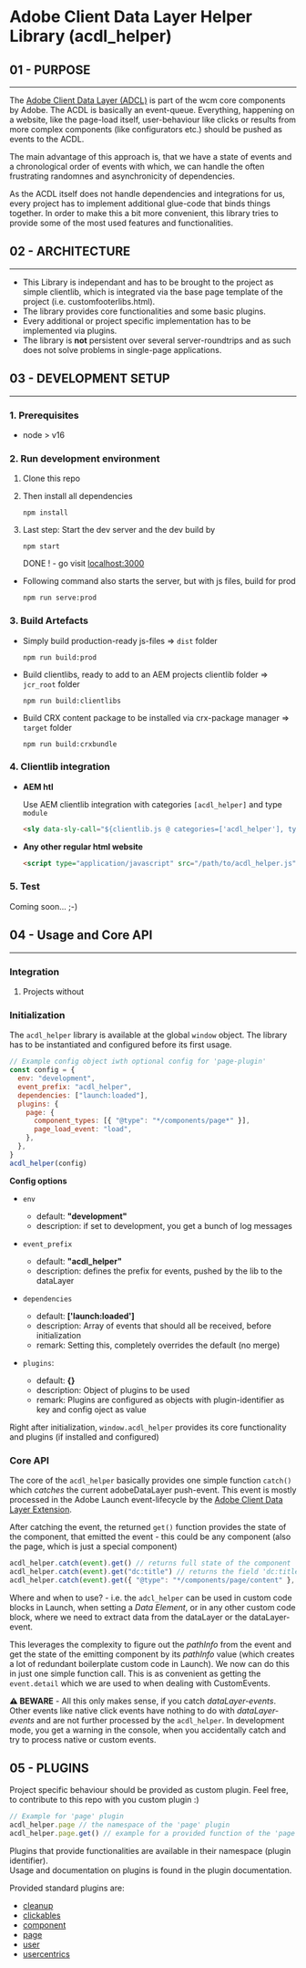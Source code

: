 # Adobe Client Data Layer Helper Library (acdl_helper)

## 01 - PURPOSE

---

The [Adobe Client Data Layer (ADCL)](https://github.com/adobe/adobe-client-data-layer) is part of the wcm core components by Adobe.
The ACDL is basically an event-queue. Everything, happening on a website, like the page-load itself, user-behaviour like clicks or results from more complex components (like configurators etc.) should be pushed as events to the ACDL.

The main advantage of this approach is, that we have a state of events and a chronological order of events with which, we can handle the often frustrating randomnes and asynchronicity of dependencies.

As the ACDL itself does not handle dependencies and integrations for us, every project has to implement additional glue-code that binds things together. In order to make this a bit more convenient, this library tries to provide some of the most used features and functionalities.

## 02 - ARCHITECTURE

---

- This Library is independant and has to be brought to the project as simple clientlib, which is integrated via the base page template of the project (i.e. customfooterlibs.html).
- The library provides core functionalities and some basic plugins.
- Every additional or project specific implementation has to be implemented via plugins.
- The library is **not** persistent over several server-roundtrips and as such does not solve problems in single-page applications.

## 03 - DEVELOPMENT SETUP

---

### 1. Prerequisites

- node > v16

### 2. Run development environment

1. Clone this repo

2. Then install all dependencies

   ```
   npm install
   ```

3. Last step: Start the dev server and the dev build by
   ```
   npm start
   ```
   DONE ! - go visit [localhost:3000](http://localhost:3000)

- Following command also starts the server, but with js files, build for prod

  ```
  npm run serve:prod
  ```

### 3. Build Artefacts

- Simply build production-ready js-files => `dist` folder

  ```
  npm run build:prod
  ```

- Build clientlibs, ready to add to an AEM projects clientlib folder => `jcr_root` folder

  ```
  npm run build:clientlibs
  ```

- Build CRX content package to be installed via crx-package manager => `target` folder
  ```
  npm run build:crxbundle
  ```

### 4. Clientlib integration

- **AEM htl**

  Use AEM clientlib integration with categories `[acdl_helper]` and type `module`

  ```html
  <sly data-sly-call="${clientlib.js @ categories=['acdl_helper'], type='module'}"></sly>
  ```

- **Any other regular html website**

  ```html
  <script type="application/javascript" src="/path/to/acdl_helper.js" async defer></script>
  ```

### 5. Test

Coming soon... ;-)

## 04 - Usage and Core API

---

### Integration

1. Projects without

### Initialization

The `acdl_helper` library is available at the global `window` object.
The library has to be instantiated and configured before its first usage.

```javascript
// Example config object iwth optional config for 'page-plugin'
const config = {
  env: "development",
  event_prefix: "acdl_helper",
  dependencies: ["launch:loaded"],
  plugins: {
    page: {
      component_types: [{ "@type": "*/components/page*" }],
      page_load_event: "load",
    },
  },
}
acdl_helper(config)
```

**Config options**

- `env`

  - default: **"development"**
  - description: if set to development, you get a bunch of log messages

- `event_prefix`

  - default: **"acdl_helper"**
  - description: defines the prefix for events, pushed by the lib to the dataLayer

- `dependencies`

  - default: **['launch:loaded']**
  - description: Array of events that should all be received, before initialization
  - remark: Setting this, completely overrides the default (no merge)

- `plugins`:
  - default: **{}**
  - description: Object of plugins to be used
  - remark: Plugins are configured as objects with plugin-identifier as key and config oject as value

Right after initialization, `window.acdl_helper` provides its core functionality and plugins (if installed and configured)

### Core API

The core of the `acdl_helper` basically provides one simple function `catch()` which _catches_ the current adobeDataLayer push-event. This event is mostly processed in the Adobe Launch event-lifecycle by the [Adobe Client Data Layer Extension](https://exchange.adobe.com/apps/ec/104231).

After catching the event, the returned `get()` function provides the state of the component, that emitted the event - this could be any component (also the page, which is just a special component)

```javascript
acdl_helper.catch(event).get() // returns full state of the component
acdl_helper.catch(event).get("dc:title") // returns the field 'dc:title' from emitting component
acdl_helper.catch(event).get({ "@type": "*/components/page/content" }, "dc:title") // only gets the 'dc:title' if the test-object provided as first argument is fullfilled
```

Where and when to use? - i.e. the `adcl_helper` can be used in custom code blocks in Launch, when setting a _Data Element_, or in any other custom code block, where we need to extract data from the dataLayer or the dataLayer-event.

This leverages the complexity to figure out the _pathInfo_ from the event and get the state of the emitting component by its _pathInfo_ value (which creates a lot of redundant boilerplate custom code in Launch). We now can do this in just one simple function call. This is as convenient as getting the `event.detail` which we are used to when dealing with CustomEvents.

**⚠️ BEWARE** - All this only makes sense, if you catch _dataLayer-events_. Other events like native click events have nothing to do with _dataLayer-events_ and are not further processed by the `acdl_helper`. In development mode, you get a warning in the console, when you accidentally catch and try to process native or custom events.

## 05 - PLUGINS

Project specific behaviour should be provided as custom plugin.
Feel free, to contribute to this repo with you custom plugin :)

```javascript
// Example for 'page' plugin
acdl_helper.page // the namespace of the 'page' plugin
acdl_helper.page.get() // example for a provided function of the 'page' plugin
```

Plugins that provide functionalities are available in their namespace (plugin identifier).  
Usage and documentation on plugins is found in the plugin documentation.

Provided standard plugins are:

- [cleanup](/src/plugins/cleanup/README.md)
- [clickables](/src/plugins/clickables/README.md)
- [component](/src/plugins/component/README.md)
- [page](/src/plugins/page/README.md)
- [user](/src/plugins/user/README.md)
- [usercentrics](/src/plugins/usercentrics/README.md)
